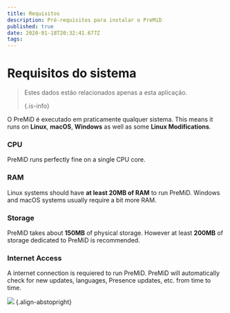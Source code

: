 ```yaml
---
title: Requisitos
description: Pré-requisitos para instalar o PreMiD
published: true
date: 2020-01-18T20:32:41.677Z
tags:
---
```


# Requisitos do sistema

> Estes dados estão relacionados apenas a esta aplicação. 
> 
> {.is-info}

O PreMiD é executado em praticamente qualquer sistema. This means it runs on **Linux**, **macOS**, **Windows** as well as some **Linux Modifications**.

### CPU
PreMiD runs perfectly fine on a single CPU core.

### RAM
Linux systems should have **at least 20MB of RAM** to run PreMiD. Windows and macOS systems usually require a bit more RAM.

### Storage
PreMiD takes about **150MB** of physical storage. However at least **200MB** of storage dedicated to PreMiD is recommended.

### Internet Access
A internet connection is requiered to run PreMiD. PreMiD will automatically check for new updates, languages, Presence updates, etc. from time to time.

![](https://a.icons8.com/ViUXyjOj/f4tFww/svg.svg) {.align-abstopright}